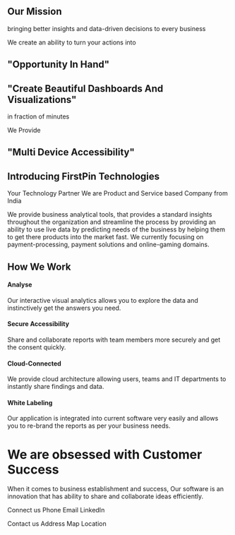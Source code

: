 

## Our Mission
bringing better insights and data-driven decisions to every business
 
We create an ability to turn your actions into
## "Opportunity In Hand"

 
## "Create Beautiful Dashboards And Visualizations"
 in fraction of minutes

We Provide 
## "Multi Device Accessibility"

  

## Introducing FirstPin Technologies
Your Technology Partner
We are Product and Service based Company from India

We provide business analytical tools, that provides a standard insights throughout the organization and streamline the process by providing an ability to use live data by predicting needs of the business by helping them to get there products into the market fast. We currently focusing on payment-processing, payment solutions and online-gaming domains. 

## How We Work

#### Analyse

Our interactive visual analytics allows you to explore the data and instinctively get the answers you need.

#### Secure Accessibility
Share and collaborate reports with team members more securely and get the consent quickly.

#### Cloud-Connected

We provide cloud architecture allowing users, teams and IT departments to instantly share findings and data.

#### White Labeling

Our application is integrated into current software very easily and allows you to re-brand the reports as per your business needs.


# We are obsessed with Customer Success

When it comes to business establishment and success, Our software is an innovation that has ability to share and collaborate ideas efficiently.

Connect us
Phone   			Email		  LinkedIn

Contact us
Address
Map Location
<!--stackedit_data:
eyJoaXN0b3J5IjpbLTE1MTU4NjQ1MjksMzAxODc3Njk3LC0xOT
g4NzI4ODY1LC0xMjc5NDk1NjE0LDEwNzEzNDA5MTAsLTE0NTIz
NzAzMCwtMTM3Nzg1OTYyLDEyMjQxOTAzOCwtMTg1MzU5OTA0My
wtNTc4NTc1NzY5LC0xMTA3OTc2OTIyLC0xMDQyMDI4MTk4LC0x
ODE1NDk0NzY2LC01MDAzNTQwODddfQ==
-->